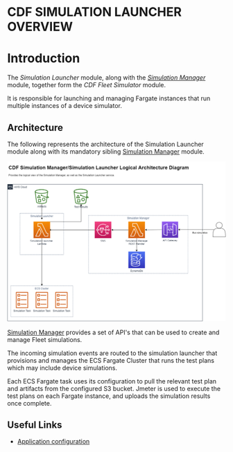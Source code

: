 # CDF SIMULATION LAUNCHER OVERVIEW

# Introduction

The _Simulation Launcher_ module, along with the [_Simulation Manager_](../simulation-manager/README.md) module, together form the _CDF Fleet Simulator_ module.

It is responsible for launching and managing Fargate instances that run multiple instances of a device simulator.

## Architecture

The following represents the architecture of the Simulation Launcher module along with its mandatory sibling [Simulation Manager](../simulation-manager/README.md) module.

![Architecture](docs/images/cdf-core-hla-simulator.png)

[Simulation Manager](../simulation-manager/README.md) provides a set of API's that can be used to create and manage Fleet simulations.

The incoming simulation events are routed to the simulation launcher that provisions and manages the ECS Fargate Cluster that runs the test plans which may include device simulations.

Each ECS Fargate task uses its configuration to pull the relevant test plan and artifacts from the configured S3 bucket. Jmeter is used to execute the test plans on each Fargate instance, and uploads the simulation results once complete.

## Useful Links

- [Application configuration](docs/configuration.md)
